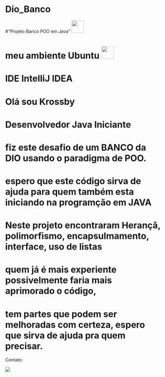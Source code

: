 # Dio_Banco
#"Projeto Banco POO em Java" <img src="https://cdn.jsdelivr.net/gh/devicons/devicon/icons/java/java-original.svg" width="40" height="40"/>
# meu ambiente Ubuntu <img src="https://cdn.jsdelivr.net/gh/devicons/devicon/icons/linux/linux-original.svg" width="40" height="40"/>
# IDE IntelliJ IDEA

# Olá sou Krossby
# Desenvolvedor Java Iniciante
# fiz este desafio de um BANCO da DIO usando o paradigma de POO.
# 
# espero que este código sirva de ajuda para quem também esta iniciando na programção em JAVA
# Neste projeto encontraram Herançã, polimorfismo, encapsulmamento, interface, uso de listas
# quem já é mais experiente possivelmente faria mais aprimorado o código,
# tem partes que podem ser melhoradas com certeza, espero que sirva de ajuda pra quem precisar.

Contato:
<div>

<a href="https://www.linkedin.com/in/krossby-a-332781162/" target="_blank"><img src="https://img.shields.io/badge/-LinkedIn-%230077B5?style=for-the-badge&logo=linkedin&logoColor=white" target="_blank"></a>
</div>


